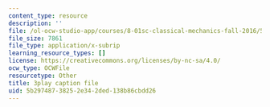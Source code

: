 ```yaml
---
content_type: resource
description: ''
file: /ol-ocw-studio-app/courses/8-01sc-classical-mechanics-fall-2016/5b29748738252e342ded138b86cbdd26_q785KV5ZIN0.srt
file_size: 7861
file_type: application/x-subrip
learning_resource_types: []
license: https://creativecommons.org/licenses/by-nc-sa/4.0/
ocw_type: OCWFile
resourcetype: Other
title: 3play caption file
uid: 5b297487-3825-2e34-2ded-138b86cbdd26
---
```

